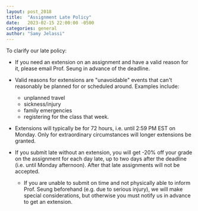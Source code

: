 ```yaml
---
layout: post_2018
title:  "Assignment Late Policy"
date:   2023-02-15 22:00:00 -0500
categories: general
author: "Samy Jelassi"
---
```


To clarify our late policy:

- If you need an extension on an assignment and have a valid reason for it, please email Prof. Seung in advance of the deadline. 

- Valid reasons for extensions are "unavoidable" events that can't reasonably be planned for or scheduled around. Examples include: 

   - unplanned travel  
   - sickness/injury  
   - family emergencies  
   - registering for the class that week.  

- Extensions will typically be for 72 hours, i.e. until 2:59 PM EST on Monday. Only for extraordinary circumstances will longer extensions be granted. 

- If you submit late without an extension, you will get -20% off your grade on the assignment for each day late, up to two days after the deadline (i.e. until Monday afternoon). After that late assignments will not be accepted. 

   - If you are unable to submit on time and not physically able to inform Prof. Seung beforehand (e.g. due to serious injury), we will make special considerations, but otherwise you must notify us in advance to get an extension. 
